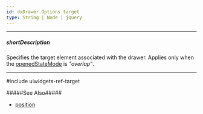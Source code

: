 ```yaml
---
id: dxDrawer.Options.target
type: String | Node | jQuery
---
```

---
##### shortDescription
Specifies the target element associated with the drawer. Applies only when the [openedStateMode](/Documentation/ApiReference/UI_Widgets/dxDrawer/Configuration/#openedStateMode) is *"overlap"*.

---
#include uiwidgets-ref-target

#####See Also#####
- [position](/Documentation/ApiReference/UI_Widgets/dxDrawer/Configuration/#position)
